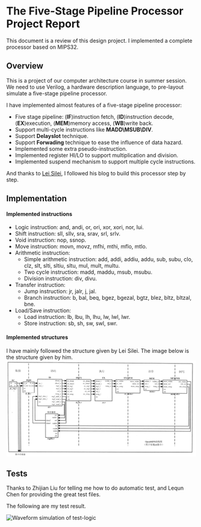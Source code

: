 # The Five-Stage Pipeline Processor Project Report
This document is a review of this design project. I implemented a complete processor based on MIPS32. 
## Overview 
This is a project of our computer architecture course in summer session. We need to use Verilog, a hardware description language, to pre-layout simulate a five-stage pipeline processor. 

I have implemented almost features of a five-stage pipeline processor:
- Five stage pipeline: (**IF**)instruction fetch, (**ID**)instruction decode, (**EX**)execution, (**MEM**)memory access, (**WB**)write back.
- Support multi-cycle instructions like **MADD\MSUB\DIV**. 
- Support **Delayslot** technique.
- Support **Forwading** technique to ease the influence of data hazard.
- Implemented some extra pseudo-instruction.
- Implemented register HI/LO to support multiplication and division.
- Implemented suspend mechanism to support multiple cycle instructions.

And thanks to [Lei Silei](http://blog.csdn.net/leishangwen/article/category/5723475/3), I followed his blog to build this processor step by step. 
## Implementation
#### Implemented instructions
- Logic instruction: and, andi, or, ori, xor, xori, nor, lui.
- Shift instruction: sll, sllv, sra, srav, srl, srlv.
- Void instruction: nop, ssnop.
- Move instruction: movn, movz, mfhi, mthi, mflo, mtlo.
- Arithmetic instruction: 
	- Simple arithmetic instruction: add, addi, addiu, addu, sub, subu, clo, clz, slt, slti, sltiu, sltu, mul, mult, multu.
	- Two cycle instruction: madd, maddu, msub, msubu.
	- Division instruction: div, divu.
- Transfer instruction:
	- Jump instruction: jr, jalr, j, jal.
	- Branch instruction: b, bal, beq, bgez, bgezal, bgtz, blez, bltz, bltzal, bne.
- Load/Save instruction:
	- Load instruction: lb, lbu, lh, lhu, lw, lwl, lwr.
	- Store instruction: sb, sh, sw, swl, swr.

#### Implemented structures
I have mainly followed the structure given by Lei Silei. The image below is the structure given by him.
![](https://raw.githubusercontent.com/volzkzg/cpu/dev/doc/pic/overview.png)

## Tests

Thanks to Zhijian Liu for telling me how to do automatic test, and Lequn Chen for providing the great test files. 

The following are my test result.

![Waveform simulation of test-logic]()